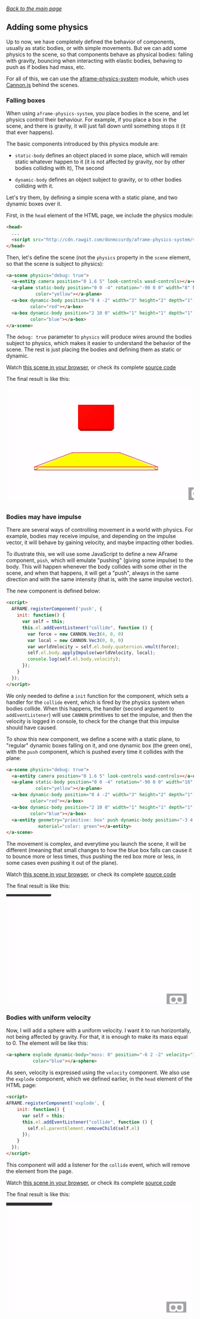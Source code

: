 
*[Back to the main page](../README.md)*

## Adding some physics

Up to now, we have completely defined the behavior of components,
usually as static bodies, or with simple movements.
But we can add some physics to the scene, so that components behave as
physical bodies: falling with gravity, bouncing when interacting with elastic bodies,
behaving to push as if bodies had mass, etc.

For all of this, we can use the [aframe-physics-system](https://github.com/donmccurdy/aframe-physics-system/)
module, which uses [Cannon.js](http://www.cannonjs.org/) behind the scenes.

### Falling boxes

When using `aframe-physics-system`, you place bodies in the scene,
and let physics control their behaviour.
For example, if you place a box in the scene, and there is gravity,
it will just fall down until something stops it (it that ever happens).

The basic components introduced by this physics module are:

* `static-body` defines an object placed in some place, which will remain static
whatever happen to it (it is not affected by gravity, nor by other bodies colliding with it),
The second

* `dynamic-body` defines an object subject to gravity, or to other bodies
colliding with it.

Let's try them, by defining a simple scena with a static plane,
and two dynamic boxes over it.

First, in the `head` element of the HTML page, we include the physics module:

```html
<head>
  ...
  <script src="http://cdn.rawgit.com/donmccurdy/aframe-physics-system/v3.3.0/dist/aframe-physics-system.min.js"></script>
</head>
```

Then, let's define the scene (not the `physics` property in the `scene` element,
so that the scene is subject to physics):

```html
<a-scene physics="debug: true">
  <a-entity camera position="0 1.6 5" look-controls wasd-controls></a-entity>
  <a-plane static-body position="0 0 -4" rotation="-90 0 0" width="8" height="8"
           color="yellow"></a-plane>
  <a-box dynamic-body position="0 4 -2" width="3" height="2" depth="1"
         color="red"></a-box>
  <a-box dynamic-body position="2 10 0" width="1" height="1" depth="1"
         color="blue"></a-box>
</a-scene>
```

The `debug: true` parameter to `physics` will produce wires around the bodies
subject to physics, which makes it easier to understand the behavior of the scene.
The rest is just placing the bodies and defining them as static or dynamic.

Watch [this scene in your browser](fall.html),
or check its complete [source code](https://github.com/jgbarah/aframe-playground/blob/master/physics-01/fall.html)

The final result is like this:

![Boxes falling](aframe-falling.gif)

### Bodies may have impulse

There are several ways of controlling movement in a world with physics.
For example, bodies may receive impulse, and depending on the impulse vector,
it will behave by gaining velocity, and maybe impacting other bodies.

To illustrate this, we will use some JavaScript to define a new AFrame component,
`pùsh`, which will emulate "pushing" (giving some impulse) to the body.
This will happen whenever the body collides with some other in the scene,
and when that happens, it will get a "push", always in the same direction and
with the same intensity (that is, with the same impulse vector).

The new component is defined below:

```html
<script>
  AFRAME.registerComponent('push', {
    init: function() {
      var self = this;
      this.el.addEventListener("collide", function () {
        var force = new CANNON.Vec3(4, 0, 0)
        var local = new CANNON.Vec3(0, 0, 0)
        var worldVelocity = self.el.body.quaternion.vmult(force);
        self.el.body.applyImpulse(worldVelocity, local);
        console.log(self.el.body.velocity);
      });
    }
  });
</script>
```

We only needed to define a `init` function for the component,
which sets a handler for the `collide` event, which is fired by the 
physics system when bodies collide.
When this happens, the handler (second argument to `addEventListener`)
will use `CANNON` primitives to set the impulse,
and then the velocity is logged in console, to check for the change
that this impulse should have caused.

To show this new component, we define a scene with a static plane,
to "regular" dynamic boxes falling on it, and one dynamic box
(the green one), with the `push` component, which is pushed
every time it collides with the plane:

```html
<a-scene physics="debug: true">
  <a-entity camera position="0 1.6 5" look-controls wasd-controls></a-entity>
  <a-plane static-body position="0 0 -4" rotation="-90 0 0" width="16" height="12"
           color="yellow"></a-plane>
  <a-box dynamic-body position="0 4 -2" width="3" height="2" depth="1"
         color="red"></a-box>
  <a-box dynamic-body position="2 10 0" width="1" height="1" depth="1"
         color="blue"></a-box>
  <a-entity geometry="primitive: box" push dynamic-body position="-3 4 -2" width="1" height="1" depth="1"
            material="color: green"></a-entity>
</a-scene>
```

The movement is complex, and everytime you launch the scene, it
will be different (meaning that small changes to how the blue box falls
can cause it to bounce more or less times, thus pushing the red box
more or less, in some cases even pushing it out of the plane).

Watch [this scene in your browser](impulse.html),
or check its complete [source code](https://github.com/jgbarah/aframe-playground/blob/master/physics-01/impulse.html)

The final result is like this:

![Boxes falling](aframe-impulse.gif)

### Bodies with uniform velocity

Now, I will add a sphere with a uniform velocity.
I want it to run horizontally, not being affected by gravity.
For that, it is enough to make its mass equal to 0.
The element will be like this:

```html
<a-sphere explode dynamic-body="mass: 0" position="-6 2 -2" velocity="1 0 0" radius="1"
          color="blue"></a-sphere>
```

As seen, velocity is expressed using the `velocity` component.
We also use the `explode` component, which we defined earlier,
in the `head` element of the HTML page:

```html
<script>
AFRAME.registerComponent('explode', {
    init: function() {
      var self = this;
      this.el.addEventListener("collide", function () {
        self.el.parentElement.removeChild(self.el)
      });
    }
  });
</script>
```

This component will add a listener for the `collide` event,
which will remove the element from the page.

Watch [this scene in your browser](velocity.html),
or check its complete [source code](https://github.com/jgbarah/aframe-playground/blob/master/physics-01/velocity.html)

The final result is like this:

![Boxes falling](aframe-velocity.gif)